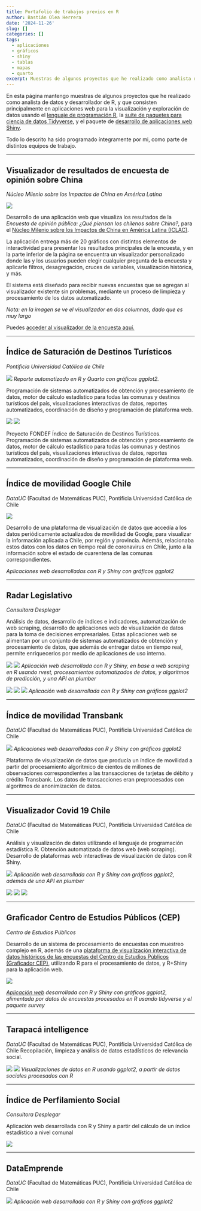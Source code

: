 ```yaml
---
title: Portafolio de trabajos previos en R
author: Bastián Olea Herrera
date: '2024-11-26'
slug: []
categories: []
tags:
  - aplicaciones
  - gráficos
  - shiny
  - tablas
  - mapas
  - quarto
excerpt: Muestras de algunos proyectos que he realizado como analista de datos y desarrollador de R, y que consisten principalmente en aplicaciones web para la visualización y exploración de datos usando el lenguaje de programación R, la suite de paquetes para ciencia de datos Tidyverse, y el paquete de desarrollo de aplicaciones web Shiny.
---
```


En esta página mantengo muestras de algunos proyectos que he realizado como analista de datos y desarrollador de R, y que consisten principalmente en aplicaciones web para la visualización y exploración de datos usando el [lenguaje de programación R](/blog/r_introduccion/), la [suite de paquetes para ciencia de datos Tidyverse](/tags/dplyr/), y el paquete de [desarrollo de aplicaciones web Shiny](/tags/shiny/).

Todo lo descrito ha sido programado íntegramente por mi, como parte de distintos equipos de trabajo.

----

## Visualizador de resultados de encuesta de opinión sobre China
_Núcleo Milenio sobre los Impactos de China en América Latina_

![](iclac/visualizador_encuesta_iclac.jpg)

Desarrollo de una aplicación web que visualiza los resultados de la _Encuesta de opinión pública: ¿Qué piensan los chilenos sobre China?,_ para el [Núcleo Milenio sobre los Impactos de China en América Latina (ICLAC)](https://iclac.cl/).

La aplicación entrega más de 20 gráficos con distintos elementos de interactividad para presentar los resultados principales de la encuesta, y en la parte inferior de la página se encuentra un visualizador personalizado donde las y los usuarios pueden elegir cualquier pregunta de la encuesta y aplicarle filtros, desagregación, cruces de variables, visualización histórica, y más.

El sistema está diseñado para recibir nuevas encuestas que se agregan al visualizador existente sin problemas, mediante un proceso de limpieza y procesamiento de los datos automatizado.


_Nota: en la imagen se ve el visualizador en dos columnas, dado que es muy largo_

Puedes [acceder al visualizador de la encuesta aquí.](https://bastianoleah.shinyapps.io/iclac_encuesta)

----


## Índice de Saturación de Destinos Turísticos
_Pontificia Universidad Católica de Chile_

![](isdt/isdt_1.jpg)
_Reporte automatizado en R y Quarto con gráficos ggplot2._

Programación de sistemas automatizados de obtención y procesamiento de datos, motor de cálculo estadístico para todas las comunas y destinos turísticos del país, visualizaciones interactivas de datos, reportes automatizados, coordinación de diseño y programación de plataforma web.

![](isdt/isdt_2.jpg)
![](isdt/isdt_3.jpg)

Proyecto FONDEF Índice de Saturación de Destinos Turísticos. Programación de sistemas automatizados de obtención y procesamiento de datos, motor de cálculo estadístico para todas las comunas y destinos turísticos del país, visualizaciones interactivas de datos, reportes automatizados, coordinación de diseño y programación de plataforma web.

----


## Índice de movilidad Google Chile
_DataUC_ (Facultad de Matemáticas PUC), Pontificia Universidad Católica de Chile

![](transbank/movilidad_google_1.jpg)

Desarrollo de una plataforma de visualización de datos que accedía a los datos periódicamente actualizados de movilidad de Google, para visualizar la información aplicada a Chile, por región y provincia. Además, relacionaba estos datos con los datos en tiempo real de coronavirus en Chile, junto a la información sobre el estado de cuarentena de las comunas correspondientes.

_Aplicaciones web desarrolladas con R y Shiny con gráficos ggplot2_


----


## Radar Legislativo
_Consultora Desplegar_

Análisis de datos, desarrollo de índices e indicadores, automatización de web scraping, desarrollo de aplicaciones web de visualización de datos para la toma de decisiones empresariales. Estas aplicaciones web se alimentan por un conjunto de sistemas automatizados de obtención y procesamiento de datos, que además de entregar datos en tiempo real, permite enriquecerlos por medio de aplicaciones de uso interno.

![](radar/desplegar_radar_legislativo_1.png)
![](radar/desplegar_radar_legislativo_2.png)
_Aplicación web desarrollada con R y Shiny, en base a web scraping en R usando rvest, procesamientos automatizados de datos, y algoritmos de predicción, y una API en plumber_

![](radar/desplegar_radar_legislativo_3.png)
![](radar/desplegar_radar_legislativo_4.png)
![](radar/desplegar_radar_legislativo_5.png)
_Aplicación web desarrollada con R y Shiny con gráficos ggplot2_


----


## Índice de movilidad Transbank
_DataUC_ (Facultad de Matemáticas PUC), Pontificia Universidad Católica de Chile

![](transbank/transbank_índice_transacciones.jpg)
_Aplicaciones web desarrolladas con R y Shiny con gráficos ggplot2_

Plataforma de visualización de datos que producía un índice de movilidad a partir del procesamiento algorítmico de cientos de millones de observaciones correspondientes a las transacciones de tarjetas de débito y crédito Transbank. Los datos de transacciones eran preprocesados con algoritmos de anonimización de datos.

----


## Visualizador Covid 19 Chile
_DataUC_ (Facultad de Matemáticas PUC), Pontificia Universidad Católica de Chile

Análisis y visualización de datos utilizando el lenguaje de programación estadística R. Obtención automatizada de datos web (web scraping). Desarrollo de plataformas web interactivas de visualización de datos con R Shiny.

![](covid/covid-19_chile.jpg)
_Aplicación web desarrollada con R y Shiny con gráficos ggplot2, además de una API en plumber_

![](covid/covid-19_chile_2.JPG)
![](covid/covid-19_chile_1.JPG)
![](covid/covid-19_chile_3.JPG)


----


## Graficador Centro de Estudios Públicos (CEP)
_Centro de Estudios Públicos_

Desarrollo de un sistema de procesamiento de encuestas con muestreo complejo en R, además de una [plataforma de visualización interactiva de datos históricos de las encuestas del Centro de Estudios Públicos (Graficador CEP)](/apps/cep_graficador/), utilizando R para el procesamiento de datos, y R+Shiny para la aplicación web.

![](graficador_cep.jpg)

_[Aplicación web](/apps/cep_graficador/) desarrollada con R y Shiny con gráficos ggplot2, alimentada por datos de encuestas procesados en R usando tidyverse y el paquete survey_


----


## Tarapacá intelligence
_DataUC_ (Facultad de Matemáticas PUC), Pontificia Universidad Católica de Chile
Recopilación, limpieza y análisis de datos estadísticos de relevancia social.

![](tarapaca/tarapaca_intelligence_2.png)
![](tarapaca/tarapaca_intelligence_3.png)
_Visualizaciones de datos en R usando ggplot2, a partir de datos sociales procesados con R_


----


## Índice de Perfilamiento Social
_Consultora Desplegar_

Aplicación web desarrollada con R y Shiny a partir del cálculo de un índice estadístico a nivel comunal

![](desplegar_indice_perfilamiento_social.png)


----


## DataEmprende
_DataUC_ (Facultad de Matemáticas PUC), Pontificia Universidad Católica de Chile

![](dataemprende_tarapaca.png)
_Aplicación web desarrollada con R y Shiny con gráficos ggplot2_


